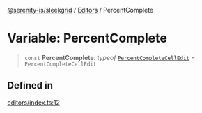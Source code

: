 [@serenity-is/sleekgrid](../../../README.md) / [Editors](../README.md) / PercentComplete

# Variable: PercentComplete

> `const` **PercentComplete**: *typeof* [`PercentCompleteCellEdit`](../../../classes/PercentCompleteCellEdit.md) = `PercentCompleteCellEdit`

## Defined in

[editors/index.ts:12](https://github.com/serenity-is/sleekgrid/blob/master/src/editors/index.ts#L12)
